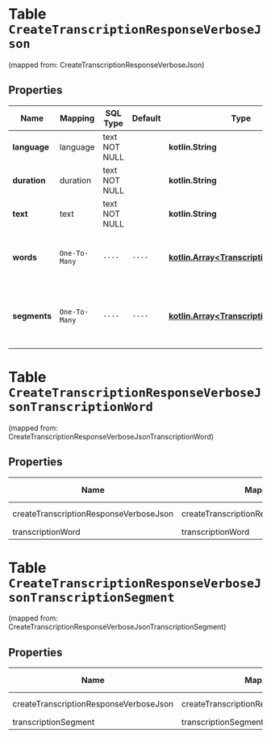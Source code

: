 
# Table `CreateTranscriptionResponseVerboseJson`
(mapped from: CreateTranscriptionResponseVerboseJson)

## Properties
Name | Mapping | SQL Type | Default | Type | Description | Notes
---- | ------- | -------- | ------- | ---- | ----------- | -----
**language** | language | text NOT NULL |  | **kotlin.String** | The language of the input audio. | 
**duration** | duration | text NOT NULL |  | **kotlin.String** | The duration of the input audio. | 
**text** | text | text NOT NULL |  | **kotlin.String** | The transcribed text. | 
**words** | `One-To-Many` | `----` | `----`  | [**kotlin.Array&lt;TranscriptionWord&gt;**](TranscriptionWord.md) | Extracted words and their corresponding timestamps. |  [optional]
**segments** | `One-To-Many` | `----` | `----`  | [**kotlin.Array&lt;TranscriptionSegment&gt;**](TranscriptionSegment.md) | Segments of the transcribed text and their corresponding details. |  [optional]





# **Table `CreateTranscriptionResponseVerboseJsonTranscriptionWord`**
(mapped from: CreateTranscriptionResponseVerboseJsonTranscriptionWord)

## Properties
Name | Mapping | SQL Type | Default | Type | Description | Notes
---- | ------- | -------- | ------- | ---- | ----------- | -----
createTranscriptionResponseVerboseJson | createTranscriptionResponseVerboseJson | long | | kotlin.Long | Primary Key | *one*
transcriptionWord | transcriptionWord | long | | kotlin.Long | Foreign Key | *many*



# **Table `CreateTranscriptionResponseVerboseJsonTranscriptionSegment`**
(mapped from: CreateTranscriptionResponseVerboseJsonTranscriptionSegment)

## Properties
Name | Mapping | SQL Type | Default | Type | Description | Notes
---- | ------- | -------- | ------- | ---- | ----------- | -----
createTranscriptionResponseVerboseJson | createTranscriptionResponseVerboseJson | long | | kotlin.Long | Primary Key | *one*
transcriptionSegment | transcriptionSegment | long | | kotlin.Long | Foreign Key | *many*



